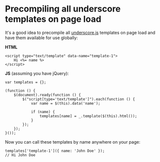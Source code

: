 Precompiling all underscore templates on page load
==================================================

It's a good idea to precompile all [underscore.js](http://underscorejs.org/) templates on page load and have them available for use globally:

**HTML**

    <script type="text/template" data-name="template-1">
        Hi <%= name %>
    </script>


**JS** (assuming you have jQuery):

    var templates = {};

    (function () {
        $(document).ready(function () {
            $("script[type='text/template']").each(function () {
                var name = $(this).data('name');

                if (name) {
                    templates[name] = _.template($(this).html());
                }
            });
        });
    }());


Now you can call these templates by name anywhere on your page:

    templates['template-1']({ name: 'John Doe' });
    // Hi John Doe
